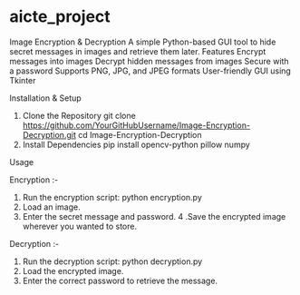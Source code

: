 # aicte_project
Image Encryption & Decryption
A simple Python-based GUI tool to hide secret messages in images and retrieve them later.
Features
Encrypt messages into images
Decrypt hidden messages from images
Secure with a password
Supports PNG, JPG, and JPEG formats
User-friendly GUI using Tkinter

Installation & Setup
1. Clone the Repository
git clone https://github.com/YourGitHubUsername/Image-Encryption-Decryption.git
cd Image-Encryption-Decryption
2. Install Dependencies
pip install opencv-python pillow numpy

Usage

Encryption :-
1. Run the encryption script:
python encryption.py
2. Load an image.
3. Enter the secret message and password.
4 .Save the encrypted image wherever you wanted to store.

Decryption :-
1. Run the decryption script:
python decryption.py
2. Load the encrypted image.
3. Enter the correct password to retrieve the message.

